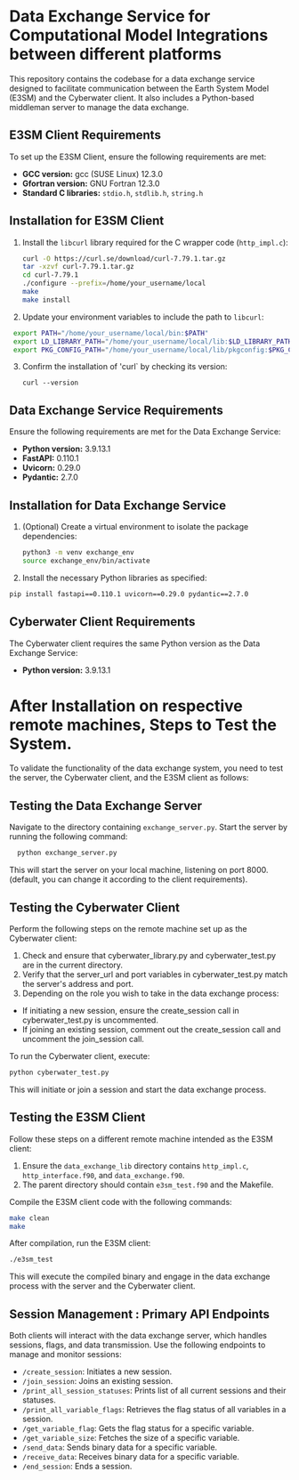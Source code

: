 # Data Exchange Service for Computational Model Integrations between different platforms

This repository contains the codebase for a data exchange service designed to facilitate communication between the Earth System Model (E3SM) and the Cyberwater client. It also includes a Python-based middleman server to manage the data exchange.

## E3SM Client Requirements

To set up the E3SM Client, ensure the following requirements are met:

- **GCC version:** gcc (SUSE Linux) 12.3.0
- **Gfortran version:** GNU Fortran 12.3.0
- **Standard C libraries:** `stdio.h`, `stdlib.h`, `string.h`

## Installation for E3SM Client

1. Install the `libcurl` library required for the C wrapper code (`http_impl.c`):
   ```bash
   curl -O https://curl.se/download/curl-7.79.1.tar.gz
   tar -xzvf curl-7.79.1.tar.gz
   cd curl-7.79.1
   ./configure --prefix=/home/your_username/local
   make
   make install
   ```
2. Update your environment variables to include the path to `libcurl`:
 ```bash
  export PATH="/home/your_username/local/bin:$PATH"
  export LD_LIBRARY_PATH="/home/your_username/local/lib:$LD_LIBRARY_PATH"
  export PKG_CONFIG_PATH="/home/your_username/local/lib/pkgconfig:$PKG_CONFIG_PATH"
  ```
3. Confirm the installation of 'curl` by checking its version:
   ```
   curl --version
   ```
## Data Exchange Service Requirements

Ensure the following requirements are met for the Data Exchange Service:

- **Python version:** 3.9.13.1
- **FastAPI:** 0.110.1
- **Uvicorn:** 0.29.0
- **Pydantic:** 2.7.0

## Installation for Data Exchange Service

1. (Optional) Create a virtual environment to isolate the package dependencies:
   ```bash
   python3 -m venv exchange_env
   source exchange_env/bin/activate
   ```
2. Install the necessary Python libraries as specified:
  ```bash
  pip install fastapi==0.110.1 uvicorn==0.29.0 pydantic==2.7.0
  ```
## Cyberwater Client Requirements

The Cyberwater client requires the same Python version as the Data Exchange Service:

- **Python version:** 3.9.13.1

# After Installation on respective remote machines, Steps to Test the System.

To validate the functionality of the data exchange system, you need to test the server, the Cyberwater client, and the E3SM client as follows:

## Testing the Data Exchange Server

Navigate to the directory containing `exchange_server.py`. Start the server by running the following command:

```bash
  python exchange_server.py
```
This will start the server on your local machine, listening on port 8000. (default, you can change it according to the client requirements).

## Testing the Cyberwater Client
Perform the following steps on the remote machine set up as the Cyberwater client:
1. Check and ensure that cyberwater_library.py and cyberwater_test.py are in the current directory.
2. Verify that the server_url and port variables in cyberwater_test.py match the server's address and port.
3. Depending on the role you wish to take in the data exchange process:
- If initiating a new session, ensure the create_session call in cyberwater_test.py is uncommented.
- If joining an existing session, comment out the create_session call and uncomment the join_session call.

To run the Cyberwater client, execute:
```bash
python cyberwater_test.py
```

This will initiate or join a session and start the data exchange process.

## Testing the E3SM Client
Follow these steps on a different remote machine intended as the E3SM client:

1. Ensure the `data_exchange_lib` directory contains `http_impl.c`, `http_interface.f90`, and `data_exchange.f90`.
2. The parent directory should contain `e3sm_test.f90` and the Makefile.

Compile the E3SM client code with the following commands:
```bash
make clean
make
```
After compilation, run the E3SM client:
```bash
./e3sm_test
```
This will execute the compiled binary and engage in the data exchange process with the server and the Cyberwater client.

## Session Management : Primary API Endpoints
Both clients will interact with the data exchange server, which handles sessions, flags, and data transmission. Use the following endpoints to manage and monitor sessions:

- `/create_session`: Initiates a new session.
- `/join_session`: Joins an existing session.
- `/print_all_session_statuses`: Prints list of all current sessions and their statuses.
- `/print_all_variable_flags`: Retrieves the flag status of all variables in a session.
- `/get_variable_flag`: Gets the flag status for a specific variable.
- `/get_variable_size`: Fetches the size of a specific variable.
- `/send_data`: Sends binary data for a specific variable.
- `/receive_data`: Receives binary data for a specific variable.
- `/end_session`: Ends a session.


